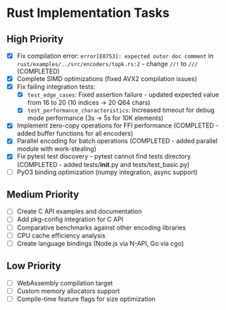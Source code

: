 # Rust Implementation Tasks

## High Priority
- [x] Fix compilation error: `error[E0753]: expected outer doc comment` in `rust/examples/../src/encoders/topk.rs:2` - change `//!` to `///` (COMPLETED)
- [x] Complete SIMD optimizations (fixed AVX2 compilation issues)
- [x] Fix failing integration tests:
  - [x] `test_edge_cases`: Fixed assertion failure - updated expected value from 16 to 20 (10 indices → 20 Q64 chars)
  - [x] `test_performance_characteristics`: Increased timeout for debug mode performance (3s → 5s for 10K elements)
- [x] Implement zero-copy operations for FFI performance (COMPLETED - added buffer functions for all encoders)
- [x] Parallel encoding for batch operations (COMPLETED - added parallel module with work-stealing)  
- [x] Fix pytest test discovery - pytest cannot find tests directory (COMPLETED - added tests/__init__.py and tests/test_basic.py)
- [ ] PyO3 binding optimization (numpy integration, async support)

## Medium Priority
- [ ] Create C API examples and documentation
- [ ] Add pkg-config integration for C API
- [ ] Comparative benchmarks against other encoding libraries
- [ ] CPU cache efficiency analysis
- [ ] Create language bindings (Node.js via N-API, Go via cgo)

## Low Priority
- [ ] WebAssembly compilation target
- [ ] Custom memory allocators support
- [ ] Compile-time feature flags for size optimization
